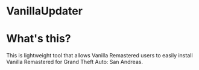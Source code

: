 # VanillaUpdater

# What's this?
This is lightweight tool that allows Vanilla Remastered users to easily install Vanilla Remastered for Grand Theft Auto: San Andreas.


